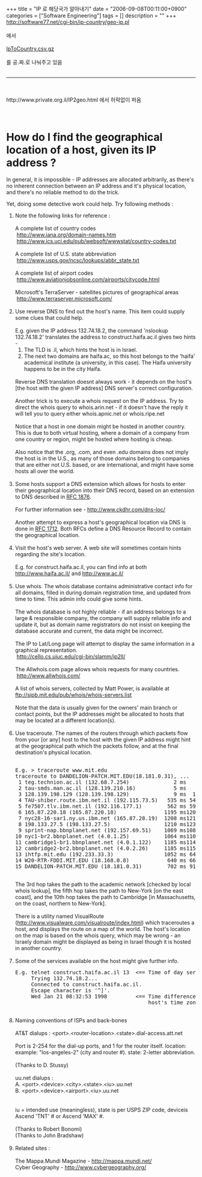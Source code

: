 +++
title = "IP 로 해당국가 알아내기"
date = "2006-09-08T00:11:00+0900"
categories = ["Software Engineering"]
tags = []
description = ""
+++
<span class="copyright_entry" style="display:block;" title="IP 로 해당국가 알아내기@@**@@http://shed.egloos.com/1408446"></span>http://software77.net/cgi-bin/ip-country/geo-ip.pl
<br>
<br>에서
<br>
<br>
<a href="http://pds2.egloos.com/pds/1/200609/08/82/IpToCountry.csv.gz">IpToCountry.csv.gz</a>
<br>
<br>를 공.짜.로 나눠주고 있음
<br>
<br>
<hr>
<br>
<br>http://www.private.org.il/IP2geo.html 에서 허락없이 퍼옴
<br>
<br>
<br>
<h1>How do I find the geographical location of a host, given its IP address ?</h1> 
<p>In general, it is impossible - IP addresses are allocated arbitrarily, as there's no inherent connection between an IP address and it's physical location, and there's no reliable method to do the trick.</p> 
<p>Yet, doing some detective work could help. Try following methods :</p> 
<ol>
 <li>Note the following links for reference : <br><br> A complete list of country codes<br> &nbsp;<a href="http://www.iana.org/domain-names.htm">http://www.iana.org/domain-names.htm</a><br> &nbsp;<a href="http://www.ics.uci.edu/pub/websoft/wwwstat/country-codes.txt">http://www.ics.uci.edu/pub/websoft/wwwstat/country-codes.txt</a><br> <br> A complete list of U.S. state abbreviation<br> &nbsp;<a href="http://www.usps.gov/ncsc/lookups/abbr_state.txt">http://www.usps.gov/ncsc/lookups/abbr_state.txt</a><br> <br> A complete list of airport codes<br> &nbsp;<a href="http://www.aviationjobsonline.com/airports/citycode.html">http://www.aviationjobsonline.com/airports/citycode.html</a><br> <br> Microsoft's TerraServer - satellites pictures of geographical areas<br> &nbsp;<a href="http://www.terraserver.microsoft.com/">http://www.terraserver.microsoft.com/</a><br> <br> </li>
 <li>Use reverse DNS to find out the host's name. This item could supply some clues that could help. <br><br> E.g. given the IP address 132.74.18.2, the command 'nslookup 132.74.18.2' translates the address to construct.haifa.ac.il gives two hints -<br> 
  <ol>
   <li>The TLD is .il, which hints the host is in Israel. </li>
   <li>The next two domains are haifa.ac, so this host belongs to the 'haifa' academical institute (a university, in this case). The Haifa university happens to be in the city Haifa. </li>
  </ol> <br>Reverse DNS translation doesnt always work - it depends on the host's [the host with the given IP address] DNS server's correct configuration. <br><br>Another trick is to execute a whois request on the IP address. Try to direct the whois query to whois.arin.net - if it doesn't have the reply it will tell you to query either whois.apnic.net or whois.ripe.net <br><br>Notice that a host in one domain might be hosted in another country. This is due to both virtual hosting, where a domain of a company from one country or region, might be hosted where hosting is cheap. <br><br>Also notice that the .org, .com, and even .edu domains does not imply the host is in the U.S., as many of those domains belong to companies that are either not U.S. based, or are international, and might have some hosts all over the world. <br><br> </li>
 <li>Some hosts support a DNS extension which allows for hosts to enter their geographical location into their DNS record, based on an extension to DNS described in <a href="ftp://ftp.rfc-editor.org/in-notes/rfc1876.txt">RFC 1876</a>. <br><br> For further information see - <a href="http://www.ckdhr.com/dns-loc/">http://www.ckdhr.com/dns-loc/</a> <br><br> Another attempt to express a host's geographical location via DNS is done in <a href="ftp://ftp.rfc-editor.org/in-notes/rfc1712.txt">RFC 1712</a>. Both RFCs define a DNS Resource Record to contain the geographical location. <br><br> </li>
 <li>Visit the host's web server. A web site will sometimes contain hints regarding the site's location. <br><br> E.g. for construct.haifa.ac.il, you can find info at both <a href="http://www.haifa.ac.il/">http://www.haifa.ac.il/</a> and <a href="http://www.ac.il/">http://www.ac.il/</a> <br><br> </li>
 <li>Use whois. The whois database contains administrative contact info for all domains, filled in during domain registration time, and updated from time to time. This admin info could give some hints. <br><br>The whois database is not highly reliable - if an address belongs to a large &amp; responsible company, the company will supply reliable info and update it, but as domain name registrators do not insist on keeping the database accurate and current, the data might be incorrect. <br><br> The IP to Lat/Long page will attempt to display the same information in a graphical representation.<br> &nbsp;<a href="http://cello.cs.uiuc.edu/cgi-bin/slamm/ip2ll/">http://cello.cs.uiuc.edu/cgi-bin/slamm/ip2ll/</a> <br><br> The Allwhois.com page allows whois requests for many countries.<br> &nbsp;<a href="http://www.allwhois.com/">http://www.allwhois.com/</a> <br><br> A list of whois servers, collected by Matt Power, is available at <a href="ftp://sipb.mit.edu/pub/whois/whois-servers.list">ftp://sipb.mit.edu/pub/whois/whois-servers.list</a> <br><br>Note that the data is usually given for the owners' main branch or contact points, but the IP addresses might be allocated to hosts that may be located at a different location(s). <br><br> </li>
 <li>Use traceroute. The names of the routers through which packets flow from your [or any] host to the host with the given IP address might hint at the geographical path which the packets follow, and at the final destination's physical location. <br><br> <pre>E.g. &gt; traceroute www.mit.edu<br>traceroute to DANDELION-PATCH.MIT.EDU(18.181.0.31), ...<br> 1 teg.technion.ac.il (132.68.7.254)              2 ms   1 ms   1 ms<br> 2 tau-smds.man.ac.il (128.139.210.16)            5 ms   5 ms   5 ms<br> 3 128.139.198.129 (128.139.198.129)              9 ms  11 ms  13 ms<br> 4 TAU-shiber.route.ibm.net.il (192.115.73.5)   535 ms 549 ms 513 ms<br> 5 fe7507.tlv.ibm.net.il (192.116.177.1)        562 ms 596 ms 600 ms<br> 6 165.87.220.18 (165.87.220.18)               1195 ms1204 ms<br> 7 nyc28-16-sar1.ny.us.ibm.net (165.87.28.19)  1208 ms1216 ms1233 ms<br> 8 198.133.27.5 (198.133.27.5)                 1210 ms1239 ms1211 ms<br> 9 sprint-nap.bbnplanet.net (192.157.69.51)    1069 ms1087 ms1122 ms<br>10 nyc1-br2.bbnplanet.net (4.0.1.25)           1064 ms1109 ms1061 ms<br>11 cambridge1-br1.bbnplanet.net (4.0.1.122)    1185 ms1146 ms1203 ms<br>12 cambridge2-br2.bbnplanet.net (4.0.2.26)     1185 ms1159 ms1073 ms<br>13 ihtfp.mit.edu (192.233.33.3)                1052 ms 642 ms 658 ms<br>14 W20-RTR-FDDI.MIT.EDU (18.168.0.8)            640 ms 665 ms 674 ms<br>15 DANDELION-PATCH.MIT.EDU (18.181.0.31)        702 ms 915 ms 868 ms<br></pre> <br>The 3rd hop takes the path to the academic network [checked by local whois lookup], the fifth hop takes the path to New-York [on the east coast], and the 10th hop takes the path to Cambridge [in Massachusetts, on the coast, northern to New-York]. <br><br> There is a utility named VisualRoute (<a href="http://www.visualware.com/visualroute/index.html">http://www.visualware.com/visualroute/index.html</a>) which traceroutes a host, and displays the route on a map of the world. The host's location on the map is based on the whois query, which may be wrong - an Israely domain might be displayed as being in Israel though it is hosted in another country. <br><br> </li>
 <li>Some of the services available on the host might give further info. <br> <pre>E.g. telnet construct.haifa.ac.il 13  &lt;== Time of day service<br>     Trying 132.74.18.2...<br>     Connected to construct.haifa.ac.il.<br>     Escape character is '^]'.<br>     Wed Jan 21 08:32:53 1998         &lt;== Time difference hints at the<br>                                          host's time zone.<br></pre> <br> </li>
 <li>Naming conventions of ISPs and back-bones <br><br> AT&amp;T dialups : &lt;port&gt;.&lt;router-location&gt;.&lt;state&gt;.dial-access.att.net <br><br>Port is 2-254 for the dial-up ports, and 1 for the router itself. location: example: "los-angeles-2" (city and router #). state: 2-letter abbreviation. <br><br> (Thanks to D. Stussy) <br><br> uu.net dialups :<br> A. &lt;port&gt;.&lt;device&gt;.&lt;city&gt;.&lt;state&gt;.&lt;iu&gt;.uu.net<br> B. &lt;port&gt;.&lt;device&gt;.&lt;airport&gt;.&lt;iu&gt;.uu.net<br> <br><br> iu = intended use (meaningless), state is per USPS ZIP code, deviceis Ascend 'TNT' # or Ascend 'MAX' #. <br><br> (Thanks to Robert Bonomi)<br> (Thanks to John Bradshaw) <br><br> </li>
 <li>Related sites : <br><br> The Mappa.Mundi Magazine - <a href="http://mappa.mundi.net/">http://mappa.mundi.net/</a><br> Cyber Geography - <a href="http://www.cybergeography.org/">http://www.cybergeography.org/</a> </li>
</ol> 
<!--
       <rdf:RDF xmlns:rdf="http://www.w3.org/1999/02/22-rdf-syntax-ns#"
		    xmlns:dc="http://purl.org/dc/elements/1.1/"
		    xmlns:trackback="http://madskills.com/public/xml/rss/module/trackback/">
       <rdf:Description
	        rdf:about="http://shed.egloos.com/1408446"
	        dc:identifier="http://shed.egloos.com/1408446"
	        dc:title="IP 로 해당국가 알아내기"
	        trackback:ping="http://shed.egloos.com/tb/1408446"/>
       </rdf:RDF>
       -->

<ul></ul>